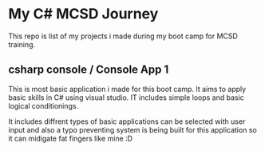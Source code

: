 # My C# MCSD Journey

This repo  is list of my projects i made during my boot camp for MCSD training. 


## csharp console  / Console App 1 

This is most basic application i made for this boot camp. It aims to apply basic skills in C# using visual studio. IT includes simple loops and basic logical conditionings.

It includes diffrent types of basic applications can be selected with user input and also a typo preventing system is being built for this application so it can midigate fat fingers like mine  :D
